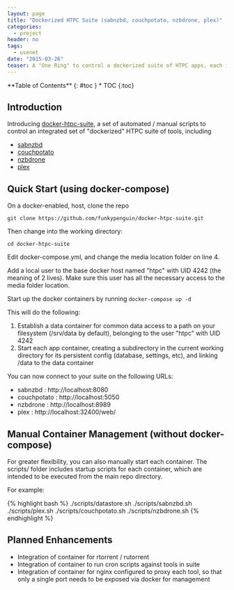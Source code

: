 ```yaml
---
layout: page
title: "Dockerized HTPC Suite (sabnzbd, couchpotato, nzbdrone, plex)"
categories:
  - project
header: no
tags:
  - usenet
date: "2015-03-26"
teaser: A "One Ring" to control a dockerized suite of HTPC apps, each in their own isolated container
---
```


<div class="panel radius" markdown="1">
**Table of Contents**
{: #toc }
*  TOC
{:toc}
</div>

## Introduction

Introducing [docker-htpc-suite](https://github.com/funkypenguin/docker-htpc-suite), a set of automated / manual scripts to control an integrated set of "dockerized" HTPC suite of tools, including

* [sabnzbd][1]
* [couchpotato][2]
* [nzbdrone][3]
* [plex][4]

[1]: https://github.com/funkypenguin/sabnzbd
[2]: https://github.com/funkypenguin/couchpotato
[3]: https://github.com/funkypenguin/nzbdrone
[4]: https://github.com/funkypenguin/plex


## Quick Start (using docker-compose)

On a docker-enabled, host, clone the repo

    git clone https://github.com/funkypenguin/docker-htpc-suite.git

Then change into the working directory:

    cd docker-htpc-suite

Edit docker-compose.yml, and change the media location folder on line 4.

Add a local user to the base docker host named "htpc" with UID 4242 (the meaning of 2 lives). Make sure this user has all the necessary access to the media folder location.

Start up the docker containers by running ```docker-compose up -d```

This will do the following:

1. Establish a data container for common data access to a path on your filesystem (/srv/data by default), belonging to the user "htpc" with UID 4242
2. Start each app container, creating a subdirectory in the current working directory for its persistent config (database, settings, etc), and linking /data to the data container

You can now connect to your suite on the following URLs:

* sabnzbd : http://localhost:8080
* couchpotato : http://localhost:5050
* nzbdrone : http://localhost:8989
* plex : http://localhost:32400/web/

## Manual Container Management (without docker-compose)

For greater flexibility, you can also manually start each container. The scripts/ folder includes startup scripts for each container, which are intended to be executed from the main repo directory.

For example:

{% highlight bash %}
./scripts/datastore.sh
./scripts/sabnzbd.sh
./scripts/plex.sh
./scripts/couchpotato.sh
./scripts/nzbdrone.sh
{% endhighlight %}

## Planned Enhancements

* Integration of container for rtorrent / rutorrent
* Integration of container to run cron scripts against tools in suite
* Integration of container for nginx configured to proxy each tool, so that only a single port needs to be exposed via docker for management
